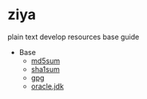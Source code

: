 # ziya
plain text develop resources base guide

* Base
	* [md5sum](/Base/md5sum)
	* [sha1sum](/Base/sha1sum)
	* [gpg](/Base/gpg)
	* [oracle.jdk](/Base/oracle.jdk)
